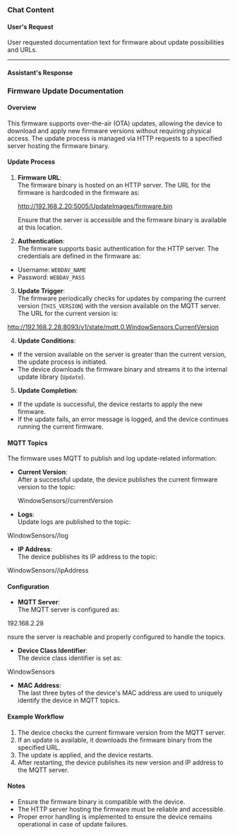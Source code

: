 ### Chat Content

#### User's Request
User requested documentation text for firmware about update possibilities and URLs.

---

#### Assistant's Response

### Firmware Update Documentation

#### Overview
This firmware supports over-the-air (OTA) updates, allowing the device to download and apply new firmware versions without requiring physical access. The update process is managed via HTTP requests to a specified server hosting the firmware binary.

#### Update Process
1. **Firmware URL**:  
   The firmware binary is hosted on an HTTP server. The URL for the firmware is hardcoded in the firmware as:

   http://192.168.2.20:5005/UpdateImages/firmware.bin

   Ensure that the server is accessible and the firmware binary is available at this location.

2. **Authentication**:  
The firmware supports basic authentication for the HTTP server. The credentials are defined in the firmware as:
- Username: `WEBDAV_NAME`
- Password: `WEBDAV_PASS`

3. **Update Trigger**:  
The firmware periodically checks for updates by comparing the current version (`THIS_VERSION`) with the version available on the MQTT server. The URL for the current version is:

http://192.168.2.28:8093/v1/state/mqtt.0.WindowSensors.CurrentVersion


4. **Update Conditions**:  
- If the version available on the server is greater than the current version, the update process is initiated.
- The device downloads the firmware binary and streams it to the internal update library (`Update`).

5. **Update Completion**:  
- If the update is successful, the device restarts to apply the new firmware.
- If the update fails, an error message is logged, and the device continues running the current firmware.

#### MQTT Topics
The firmware uses MQTT to publish and log update-related information:
- **Current Version**:  
  After a successful update, the device publishes the current firmware version to the topic:

  WindowSensors/<MAC>/currentVersion


- **Logs**:  
Update logs are published to the topic:

WindowSensors/<MAC>/log


- **IP Address**:  
The device publishes its IP address to the topic:

WindowSensors/<MAC>/ipAddress
#### Configuration
- **MQTT Server**:  
The MQTT server is configured as:

192.168.2.28

nsure the server is reachable and properly configured to handle the topics.

- **Device Class Identifier**:  
The device class identifier is set as:

WindowSensors
- **MAC Address**:  
The last three bytes of the device's MAC address are used to uniquely identify the device in MQTT topics.

#### Example Workflow
1. The device checks the current firmware version from the MQTT server.
2. If an update is available, it downloads the firmware binary from the specified URL.
3. The update is applied, and the device restarts.
4. After restarting, the device publishes its new version and IP address to the MQTT server.

#### Notes
- Ensure the firmware binary is compatible with the device.
- The HTTP server hosting the firmware must be reliable and accessible.
- Proper error handling is implemented to ensure the device remains operational in case of update failures.
